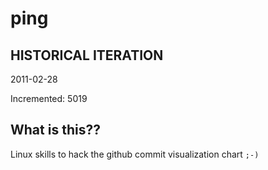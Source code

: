 # ping

## HISTORICAL ITERATION
2011-02-28

Incremented: 5019

## What is this?? 
Linux skills to hack the github commit visualization chart `;-)`
